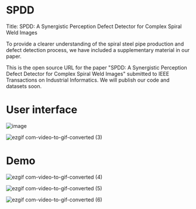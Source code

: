 # SPDD
Title: SPDD: A Synergistic Perception Defect Detector for Complex Spiral Weld Images

To provide a clearer understanding of the spiral steel pipe production and defect detection process, we have included a supplementary material in our paper.


This is the open source URL for the paper "SPDD: A Synergistic Perception Defect Detector for Complex Spiral Weld Images" submitted to IEEE Transactions on Industrial Informatics. 
We will publish our code and datasets soon.


# User interface
![image](https://github.com/cuiwq777/TRDM/assets/154526698/8ba32b78-daa8-4d96-938e-cd9db82515b6)



![ezgif com-video-to-gif-converted (3)](https://github.com/cuiwq777/TRDM/assets/154526698/0a1213c3-5744-46c5-a2a7-6e7302359a0c)



# Demo

![ezgif com-video-to-gif-converted (4)](https://github.com/cuiwq777/TRDM/assets/154526698/2c2e5eab-8e9c-4ffe-943a-fc65c5512635)

![ezgif com-video-to-gif-converted (5)](https://github.com/cuiwq777/TRDM/assets/154526698/d51f12da-204e-4e10-b900-c5e48b4c1940)


![ezgif com-video-to-gif-converted (6)](https://github.com/cuiwq777/TRDM/assets/154526698/78fe3622-5036-425b-8863-e42bdb49b4bf)
